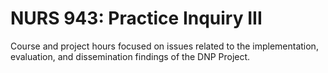 # NURS 943: Practice Inquiry III

Course and project hours focused on issues related to the implementation, evaluation, and dissemination findings of the DNP Project.